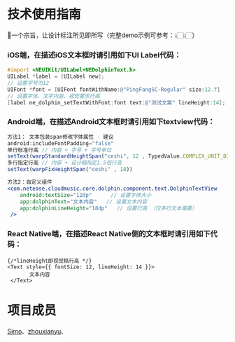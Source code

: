 # 技术使用指南

🔨一个宗旨，让设计标注所见即所写（完整demo示例可参考：👆🏻👆🏻）

### iOS端，在描述iOS文本框时请引用如下UI Label代码：

```objectivec
#import <NEUIKit/UILabel+NEDolphinText.h>
UILabel *label = [UILabel new];
// 设置字号为12
UIFont *font = [UIFont fontWithName:@"PingFangSC-Regular" size:12.f]
// 设置字体、文字内容、视觉要求行高
[label ne_dolphin_setTextWithFont:font text:@"测试文案" lineHeight:14];
```

### Android端，在描述Android文本框时请引用如下textview代码：

```jsx
方法1： 文本包装span修改字体属性 - 建议
android:includeFontPadding="false"
单行标准行高 // 内容 + 字号 + 字号单位
setText(warpStandardHeightSpan("ceshi", 12 , TypedValue.COMPLEX_UNIT_DIP))
多行指定行高 // 内容 + 设计稿指定1.5倍行高
setText(warpFixHeightSpan("ceshi" , 18))

方法2：自定义组件
<com.netease.cloudmusic.core.dolphin.component.text.DolphinTextView
    android:textSize="12dp"      // 设置字体大小
    app:dolphinText="文本内容"   // 设置文本内容
    app:dolphinLineHeight="18dp"   // 设置行高 （仅多行文本需要）
 />
```

### React Native端，在描述React Native侧的文本框时请引用如下代码：

```tsx
{/*lineHeight即视觉稿行高 */}
<Text style={{ fontSize: 12, lineHeight: 14 }}>
       文本内容
 </Text>

```
# 项目成员

[Simo](https://github.com/SimoXiao)、[zhouxianyu](https://github.com/zhouxianyu)、
